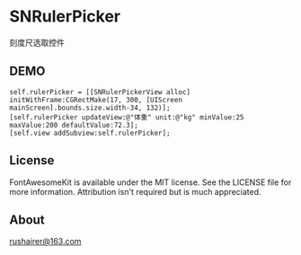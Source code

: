 # SNRulerPicker
刻度尺选取控件

## DEMO

```objc
self.rulerPicker = [[SNRulerPickerView alloc] initWithFrame:CGRectMake(17, 300, [UIScreen mainScreen].bounds.size.width-34, 132)];
[self.rulerPicker updateView:@"体重" unit:@"kg" minValue:25 maxValue:200 defaultValue:72.3];
[self.view addSubview:self.rulerPicker];
```

## License
FontAwesomeKit is available under the MIT license. See the LICENSE file for more information. Attribution isn't required but is much appreciated.

## About
rushairer@163.com